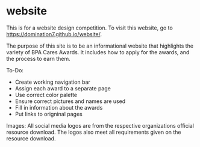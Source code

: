 # website
This is for a website design competition. To visit this website, go to https://domination7.github.io/website/.

The purpose of this site is to be an informational website that highlights the variety of BPA Cares Awards. It includes how to apply for the awards, and the process to earn them.

To-Do:
  - Create working navigation bar
  - Assign each award to a separate page
  - Use correct color palette
  - Ensure correct pictures and names are used
  - Fill in information about the awards
  - Put links to origninal pages

Images:
  All social media logos are from the respective organizations official resource download. The logos also meet all requirements given on the resource download.
